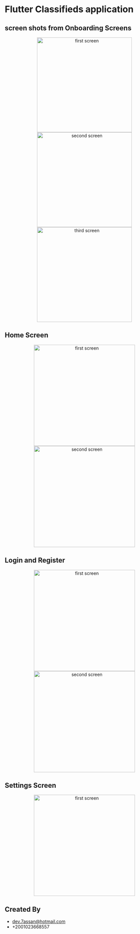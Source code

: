 # Flutter Classifieds application

## screen shots from Onboarding Screens
<p align="center">
  <img src="https://github.com/hassan-thabet/FlutterClassifiedsApp/blob/master/screenshots/1.png" width="300" title="first screen">
  <img src="https://github.com/hassan-thabet/FlutterClassifiedsApp/blob/master/screenshots/2.png" width="300" title="second screen">
  <img src="https://github.com/hassan-thabet/FlutterClassifiedsApp/blob/master/screenshots/3.png" width="300" title="third screen">
</p>

## Home Screen
<p align="center">
  <img src="https://github.com/hassan-thabet/FlutterClassifiedsApp/blob/master/screenshots/home.png" width="320" title="first screen">
  <img src="https://github.com/hassan-thabet/FlutterClassifiedsApp/blob/master/screenshots/ads.png" width="320" title="second screen">
</p>

## Login and Register
<p align="center">
  <img src="https://github.com/hassan-thabet/FlutterClassifiedsApp/blob/master/screenshots/login.png" width="320" title="first screen">
  <img src="https://github.com/hassan-thabet/FlutterClassifiedsApp/blob/master/screenshots/signup.png" width="320" title="second screen">
</p>

## Settings Screen
<p align="center">
  <img src="https://github.com/hassan-thabet/FlutterClassifiedsApp/blob/master/screenshots/settings.png" width="320" title="first screen">
</p>


## Created By
- dev.7assan@hotmail.com 
- +2001023668557 
